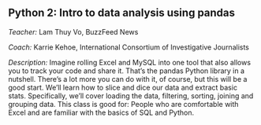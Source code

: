 ## Python 2: Intro to data analysis using pandas
*Teacher:* Lam Thuy Vo, BuzzFeed News

*Coach:* Karrie Kehoe, International Consortium of Investigative Journalists

*Description:* Imagine rolling Excel and MySQL into one tool that also allows you to track your code and share it. That’s the pandas Python library in a nutshell. There’s a lot more you can do with it, of course, but this will be a good start. We’ll learn how to slice and dice our data and extract basic stats. Specifically, we’ll cover loading the data, filtering, sorting, joining and grouping data. This class is good for: People who are comfortable with Excel and are familiar with the basics of SQL and Python.
